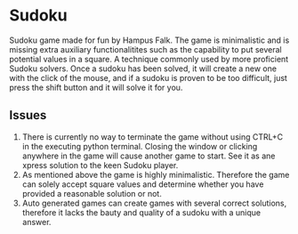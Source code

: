 # Sudoku
Sudoku game made for fun by Hampus Falk. The game is minimalistic and is missing extra auxiliary functionalitites such as the capability to put several potential values in a square. A technique commonly used by more proficient Sudoku solvers. Once a sudoku has been solved, it will create a new one with the click of the mouse, and if a sudoku is proven to be too difficult, just press the shift button and it will solve it for you.

## Issues
1. There is currently no way to terminate the game without using CTRL+C in the executing python terminal. Closing the window or clicking anywhere in the game will cause another game to start. See it as ane xpress solution to the keen Sudoku player.
2. As mentioned above the game is highly minimalistic. Therefore the game can solely accept square values and determine whether you have provided a reasonable solution or not.
3. Auto generated games can create games with several correct solutions, therefore it lacks the bauty and quality of a sudoku with a unique answer.